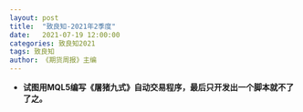 ```yaml
---
layout: post
title:  "致良知-2021年2季度"
date:   2021-07-19 12:00:00
categories: 致良知2021
tags: 致良知
author: 《期货周报》主编
---
```


* **试图用MQL5编写《屠猪九式》自动交易程序，最后只开发出一个脚本就不了了之。**
